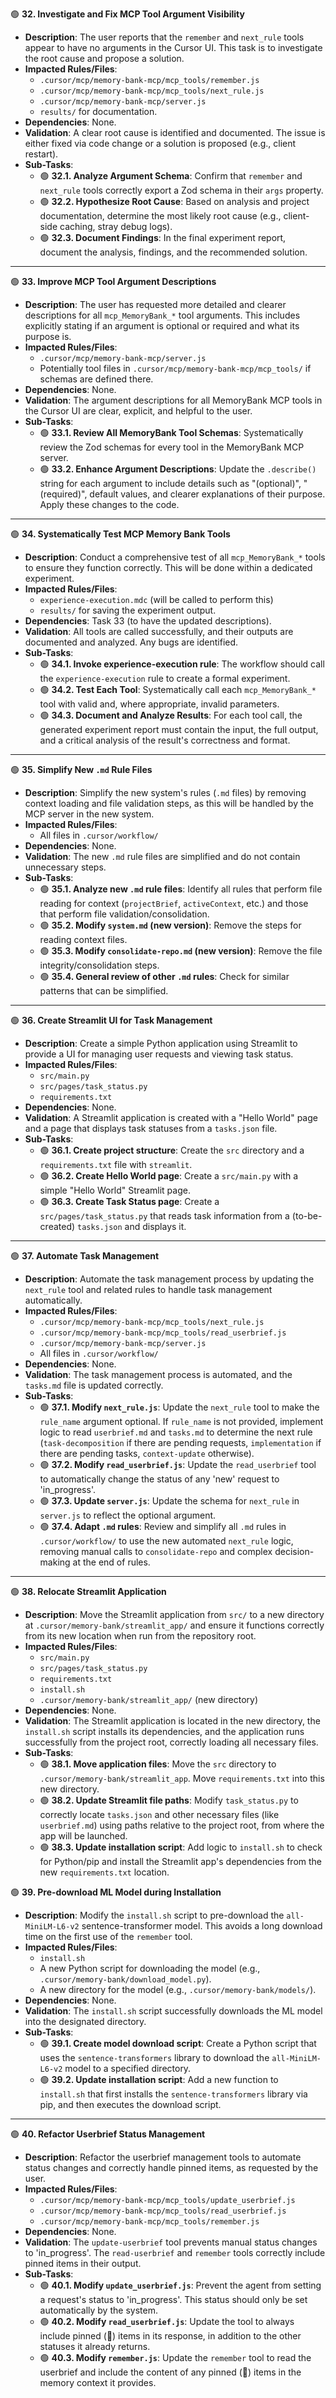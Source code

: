 🟢 **32. Investigate and Fix MCP Tool Argument Visibility**
*   **Description**: The user reports that the `remember` and `next_rule` tools appear to have no arguments in the Cursor UI. This task is to investigate the root cause and propose a solution.
*   **Impacted Rules/Files**: 
    *   `.cursor/mcp/memory-bank-mcp/mcp_tools/remember.js`
    *   `.cursor/mcp/memory-bank-mcp/mcp_tools/next_rule.js`
    *   `.cursor/mcp/memory-bank-mcp/server.js`
    *   `results/` for documentation.
*   **Dependencies**: None.
*   **Validation**: A clear root cause is identified and documented. The issue is either fixed via code change or a solution is proposed (e.g., client restart).
*   **Sub-Tasks**:
    *   🟢 **32.1. Analyze Argument Schema**: Confirm that `remember` and `next_rule` tools correctly export a Zod schema in their `args` property.
    *   🟢 **32.2. Hypothesize Root Cause**: Based on analysis and project documentation, determine the most likely root cause (e.g., client-side caching, stray debug logs).
    *   🟢 **32.3. Document Findings**: In the final experiment report, document the analysis, findings, and the recommended solution.

---

🟢 **33. Improve MCP Tool Argument Descriptions**
*   **Description**: The user has requested more detailed and clearer descriptions for all `mcp_MemoryBank_*` tool arguments. This includes explicitly stating if an argument is optional or required and what its purpose is.
*   **Impacted Rules/Files**: 
    *   `.cursor/mcp/memory-bank-mcp/server.js`
    *   Potentially tool files in `.cursor/mcp/memory-bank-mcp/mcp_tools/` if schemas are defined there.
*   **Dependencies**: None.
*   **Validation**: The argument descriptions for all MemoryBank MCP tools in the Cursor UI are clear, explicit, and helpful to the user.
*   **Sub-Tasks**:
    *   🟢 **33.1. Review All MemoryBank Tool Schemas**: Systematically review the Zod schemas for every tool in the MemoryBank MCP server.
    *   🟢 **33.2. Enhance Argument Descriptions**: Update the `.describe()` string for each argument to include details such as "(optional)", "(required)", default values, and clearer explanations of their purpose. Apply these changes to the code.

---

🟢 **34. Systematically Test MCP Memory Bank Tools**
*   **Description**: Conduct a comprehensive test of all `mcp_MemoryBank_*` tools to ensure they function correctly. This will be done within a dedicated experiment.
*   **Impacted Rules/Files**: 
    *   `experience-execution.mdc` (will be called to perform this)
    *   `results/` for saving the experiment output.
*   **Dependencies**: Task 33 (to have the updated descriptions).
*   **Validation**: All tools are called successfully, and their outputs are documented and analyzed. Any bugs are identified.
*   **Sub-Tasks**:
    *   🟢 **34.1. Invoke experience-execution rule**: The workflow should call the `experience-execution` rule to create a formal experiment.
    *   🟢 **34.2. Test Each Tool**: Systematically call each `mcp_MemoryBank_*` tool with valid and, where appropriate, invalid parameters.
    *   🟢 **34.3. Document and Analyze Results**: For each tool call, the generated experiment report must contain the input, the full output, and a critical analysis of the result's correctness and format.

---

🟢 **35. Simplify New `.md` Rule Files**
*   **Description**: Simplify the new system's rules (`.md` files) by removing context loading and file validation steps, as this will be handled by the MCP server in the new system.
*   **Impacted Rules/Files**: 
    *   All files in `.cursor/workflow/`
*   **Dependencies**: None.
*   **Validation**: The new `.md` rule files are simplified and do not contain unnecessary steps.
*   **Sub-Tasks**:
    *   🟢 **35.1. Analyze new `.md` rule files**: Identify all rules that perform file reading for context (`projectBrief`, `activeContext`, etc.) and those that perform file validation/consolidation.
    *   🟢 **35.2. Modify `system.md` (new version)**: Remove the steps for reading context files.
    *   🟢 **35.3. Modify `consolidate-repo.md` (new version)**: Remove the file integrity/consolidation steps.
    *   🟢 **35.4. General review of other `.md` rules**: Check for similar patterns that can be simplified.

---

🟢 **36. Create Streamlit UI for Task Management**
*   **Description**: Create a simple Python application using Streamlit to provide a UI for managing user requests and viewing task status.
*   **Impacted Rules/Files**: 
    *   `src/main.py`
    *   `src/pages/task_status.py`
    *   `requirements.txt`
*   **Dependencies**: None.
*   **Validation**: A Streamlit application is created with a "Hello World" page and a page that displays task statuses from a `tasks.json` file.
*   **Sub-Tasks**:
    *   🟢 **36.1. Create project structure**: Create the `src` directory and a `requirements.txt` file with `streamlit`.
    *   🟢 **36.2. Create Hello World page**: Create a `src/main.py` with a simple "Hello World" Streamlit page.
    *   🟢 **36.3. Create Task Status page**: Create a `src/pages/task_status.py` that reads task information from a (to-be-created) `tasks.json` and displays it.

---

🟢 **37. Automate Task Management**
*   **Description**: Automate the task management process by updating the `next_rule` tool and related rules to handle task management automatically.
*   **Impacted Rules/Files**: 
    *   `.cursor/mcp/memory-bank-mcp/mcp_tools/next_rule.js`
    *   `.cursor/mcp/memory-bank-mcp/mcp_tools/read_userbrief.js`
    *   `.cursor/mcp/memory-bank-mcp/server.js`
    *   All files in `.cursor/workflow/`
*   **Dependencies**: None.
*   **Validation**: The task management process is automated, and the `tasks.md` file is updated correctly.
*   **Sub-Tasks**:
    *   🟢 **37.1. Modify `next_rule.js`**: Update the `next_rule` tool to make the `rule_name` argument optional. If `rule_name` is not provided, implement logic to read `userbrief.md` and `tasks.md` to determine the next rule (`task-decomposition` if there are pending requests, `implementation` if there are pending tasks, `context-update` otherwise).
    *   🟢 **37.2. Modify `read_userbrief.js`**: Update the `read_userbrief` tool to automatically change the status of any 'new' request to 'in_progress'.
    *   🟢 **37.3. Update `server.js`**: Update the schema for `next_rule` in `server.js` to reflect the optional argument.
    *   🟢 **37.4. Adapt `.md` rules**: Review and simplify all `.md` rules in `.cursor/workflow/` to use the new automated `next_rule` logic, removing manual calls to `consolidate-repo` and complex decision-making at the end of rules.

---

🟢 **38. Relocate Streamlit Application**
*   **Description**: Move the Streamlit application from `src/` to a new directory at `.cursor/memory-bank/streamlit_app/` and ensure it functions correctly from its new location when run from the repository root.
*   **Impacted Rules/Files**: 
    *   `src/main.py`
    *   `src/pages/task_status.py`
    *   `requirements.txt`
    *   `install.sh`
    *   `.cursor/memory-bank/streamlit_app/` (new directory)
*   **Dependencies**: None.
*   **Validation**: The Streamlit application is located in the new directory, the `install.sh` script installs its dependencies, and the application runs successfully from the project root, correctly loading all necessary files.
*   **Sub-Tasks**:
    *   🟢 **38.1. Move application files**: Move the `src` directory to `.cursor/memory-bank/streamlit_app`. Move `requirements.txt` into this new directory.
    *   🟢 **38.2. Update Streamlit file paths**: Modify `task_status.py` to correctly locate `tasks.json` and other necessary files (like `userbrief.md`) using paths relative to the project root, from where the app will be launched.
    *   🟢 **38.3. Update installation script**: Add logic to `install.sh` to check for Python/pip and install the Streamlit app's dependencies from the new `requirements.txt` location.

🟢 **39. Pre-download ML Model during Installation**
*   **Description**: Modify the `install.sh` script to pre-download the `all-MiniLM-L6-v2` sentence-transformer model. This avoids a long download time on the first use of the `remember` tool.
*   **Impacted Rules/Files**: 
    *   `install.sh`
    *   A new Python script for downloading the model (e.g., `.cursor/memory-bank/download_model.py`).
    *   A new directory for the model (e.g., `.cursor/memory-bank/models/`).
*   **Dependencies**: None.
*   **Validation**: The `install.sh` script successfully downloads the ML model into the designated directory.
*   **Sub-Tasks**:
    *   🟢 **39.1. Create model download script**: Create a Python script that uses the `sentence-transformers` library to download the `all-MiniLM-L6-v2` model to a specified directory.
    *   🟢 **39.2. Update installation script**: Add a new function to `install.sh` that first installs the `sentence-transformers` library via pip, and then executes the download script.

---

🟢 **40. Refactor Userbrief Status Management**
*   **Description**: Refactor the userbrief management tools to automate status changes and correctly handle pinned items, as requested by the user.
*   **Impacted Rules/Files**: 
    *   `.cursor/mcp/memory-bank-mcp/mcp_tools/update_userbrief.js`
    *   `.cursor/mcp/memory-bank-mcp/mcp_tools/read_userbrief.js`
    *   `.cursor/mcp/memory-bank-mcp/mcp_tools/remember.js`
*   **Dependencies**: None.
*   **Validation**: The `update-userbrief` tool prevents manual status changes to 'in_progress'. The `read-userbrief` and `remember` tools correctly include pinned items in their output.
*   **Sub-Tasks**:
    *   🟢 **40.1. Modify `update_userbrief.js`**: Prevent the agent from setting a request's status to 'in_progress'. This status should only be set automatically by the system.
    *   🟢 **40.2. Modify `read_userbrief.js`**: Update the tool to always include pinned (📌) items in its response, in addition to the other statuses it already returns.
    *   🟢 **40.3. Modify `remember.js`**: Update the `remember` tool to read the userbrief and include the content of any pinned (📌) items in the memory context it provides.